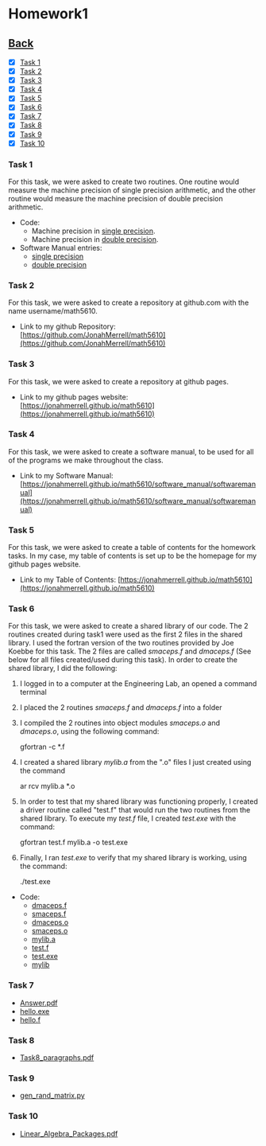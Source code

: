 # Homework1<br>

## [Back](../)

- [x] [Task 1](#task-1)
- [x] [Task 2](#task-2)
- [x] [Task 3](#task-3)
- [x] [Task 4](#task-4)
- [x] [Task 5](#task-5)
- [x] [Task 6](#task-6)
- [x] [Task 7](#task-7)
- [x] [Task 8](#task-8)
- [x] [Task 9](#task-9)
- [x] [Task 10](#task-10)

### Task 1
For this task, we were asked to create two routines. One routine would measure the machine
precision of single precision arithmetic, and the other routine would measure the machine
precision of double precision arithmetic.

- Code:
  - Machine precision in [single precision](Task1/smaceps.py).
  - Machine precision in [double precision](Task1/dmaceps.py). 
- Software Manual entries:
  - [single precision](../software_manual/smaceps/smaceps.md)
  - [double precision](../software_manual/dmaceps/dmaceps.md)

### Task 2
For this task, we were asked to create a repository at github.com with the name username/math5610.

- Link to my github Repository: [https://github.com/JonahMerrell/math5610](https://github.com/JonahMerrell/math5610)

### Task 3
For this task, we were asked to create a repository at github pages.

- Link to my github pages website: [https://jonahmerrell.github.io/math5610](https://jonahmerrell.github.io/math5610)

### Task 4
For this task, we were asked to create a software manual, to be used for all of the programs we make throughout the class.

- Link to my Software Manual: [https://jonahmerrell.github.io/math5610/software_manual/softwaremanual](https://jonahmerrell.github.io/math5610/software_manual/softwaremanual)

### Task 5
For this task, we were asked to create a table of contents for the homework tasks. In my case, my table of contents is
set up to be the homepage for my github pages website.

- Link to my Table of Contents: [https://jonahmerrell.github.io/math5610](https://jonahmerrell.github.io/math5610)

### Task 6
For this task, we were asked to create a shared library of our code. The 2 routines created during task1 were used as
the first 2 files in the shared library. I used the fortran version of the two routines provided by Joe Koebbe for this task.
The 2 files are called *smaceps.f* and *dmaceps.f* (See below for all files created/used during this task). In order to
create the shared library, I did the following:

1) I logged in to a computer at the Engineering Lab, an opened a command terminal
2) I placed the 2 routines *smaceps.f* and *dmaceps.f* into a folder
3) I compiled the 2 routines into object modules *smaceps.o* and *dmaceps.o*, using the following command:

      gfortran -c *.f

4) I created a shared library *mylib.a* from the ".o" files I just created using the command

      ar rcv mylib.a *.o

5) In order to test that my shared library was functioning properly, I created a driver routine called "test.f" that 
would run the two routines from the shared library. To execute my *test.f* file, I created *test.exe* with the command:

      gfortran test.f mylib.a -o test.exe

6) Finally, I ran *test.exe* to verify that my shared library is working, using the command:

      ./test.exe

- Code:
  - [dmaceps.f](Task6/dmaceps.f)
  - [smaceps.f](Task6/smaceps.f)
  - [dmaceps.o](Task6/dmaceps.o)
  - [smaceps.o](Task6/smaceps.o)
  - [mylib.a](Task6/mylib.a)
  - [test.f](Task6/test.f)
  - [test.exe](Task6/test.exe)   
  - [mylib](Task6/mylib)



### Task 7
- [Answer.pdf](Task7/Answer.pdf)
- [hello.exe](Task7/hello.exe)
- [hello.f](Task7/hello.f)

### Task 8
- [Task8_paragraphs.pdf](Task8/Answer.pdf)

### Task 9
- [gen_rand_matrix.py](Task9/gen_rand_matrix.py)

### Task 10
- [Linear_Algebra_Packages.pdf](Task10/Linear_Algebra_Packages.pdf)
